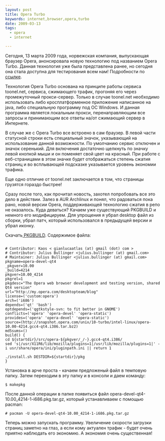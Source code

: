 ```yaml
--- 
layout: post
title: Opera Turbo
keywords: internet,browser,opera,turbo
date: 2009-03-13
tags:
  - opera
  - internet

---
```

Сегодня, 13 марта 2009 года, норвежская компания, выпускающая  браузер Opera, анонсировала новую технологию под названием Opera Turbo. Данная технология уже была представлена ранее, но сегодня она стала доступна для тестирования всем нам! Подробности по <a href="http://labs.opera.com/news/2009/03/13/" rel="nofollow">ссылке</a>.

Технология Opera Turbo основана на принципе работы сервиса toonel.net, сервиса, сжимающего трафик, прогоняя его через промежуточный прокси-сервер. Только в случае toonel.net необходимо использовать либо кросплатформенное приложение написанное на java, либо специальную программу под ОС Windows. И данная программа является локальным прокси, перенаправляющим все запросы и принимающим все ответы на/от сжимающий сервер в Интернете.

В случае же с Opera Turbo все встроено в сам браузер. В левой части статусной строки есть специальный значок, указывающий на использование данной возможности. По умолчанию сервис отключен и значок серенький. Для включения достаточно щелкнуть по значку левой кнопкой мыши и он поменяет свой цвет на красный. При работе с веб-страницами в этом значке будет отображаться степень сжатия страниц и во всплывающей подсказке указывается уровень экономии трафика.

Еще одно отличие от toonel.net заключается в том, что страницы грузятся гораздо быстрее!

Сразу после того, как прочитал новость, захотел попробовать все это дело в действии. Залез в AUR Archlinux и понял, что радоваться пока рано, новой версии Opera, поддерживающей технологию сжатия в репо не оказалось. Куда деваться? Качаем уже существующий PKGBUILD и немного его модифицируем. Для упрощения я убрал desktop файл из сборки, убрал патч, который использовался в предыдущей версии и убрал иконку.

Скачать<a href="http://static.juev.ru/2009/03/pkgbuild" rel="nofollow"> PKGBUILD</a>. Содержимое файла:
<pre><code>
# Contributor: Kaos &lt; gianlucaatlas (at) gmail (dot) com &gt;
# Contributor: Julius Bullinger &lt;julius.bullinger (at) gmail.com&gt;
# Maintainer: Julius Bullinger &lt;julius.bullinger (at) gmail.com&gt;
pkgname=opera-devel-qt4
_pkgver=10.00
_build=4214
pkgver=10.00_4214
pkgrel=1
pkgdesc="The Opera web browser development and testing version, shared Qt4 version"
url="http://my.opera.com/desktopteam/blog"
license=('custom:opera')
arch=('i686')
depends=('qt' 'bash')
optdepends=('qgtkstyle-svn: to fit better in GNOME')
conflicts=('opera' 'opera-devel' 'opera-static')
provides=('opera' 'opera-devel' 'opera-static')
source=(http://snapshot.opera.com/unix/10-turbo/intel-linux/opera-10.00-4214.gcc4-qt4.i386.tar.bz2)
md5sums=()
build() &#123;
cd $&#123;startdir}/src/opera-$&#123;pkgver/_/-}.gcc4-qt4.i386/
sed 's|/usr/X11R6/lib/mozilla/plugins=1|/usr/lib/mozilla/plugins=1|' -i usr/share/opera/ini/pluginpath.ini || return 1

./install.sh DESTDIR=$&#123;startdir}/pkg
}
</code></pre>

Установка в арче проста - качаем предложеный файл в темповую папку. Затем переходим в эту папку и в консоли и даем команду:

    $ makepkg

После данной операции в папке появиться файл opera-devel-qt4-10.00\_4214-1-i686.pkg.tar.gz, который устанавливаем с помощью pacman:

    # pacman -U opera-devel-qt4-10.00_4214-1-i686.pkg.tar.gz

Теперь можно запускать программу. Увеличение скорости загрузки страниц заметно на глаз, а если кому актуален трафик - будет очень приятно наблюдать его экономию. А экономия очень существенная!
